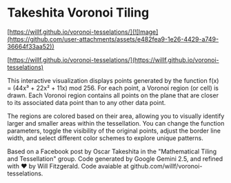 # Takeshita Voronoi Tiling

[https://willf.github.io/voronoi-tesselations/](![Image](https://github.com/user-attachments/assets/e482fea9-1e26-4429-a749-36664f33aa52))

[https://willf.github.io/voronoi-tesselations/](https://willf.github.io/voronoi-tesselations)

This interactive visualization displays points generated by the function f(x) = (44x³ + 22x² + 11x) mod 256. For each point, a Voronoi region (or cell) is drawn. Each Voronoi region contains all points on the plane that are closer to its associated data point than to any other data point.

The regions are colored based on their area, allowing you to visually identify larger and smaller areas within the tessellation. You can change the function parameters, toggle the visibility of the original points, adjust the border line width, and select different color schemes to explore unique patterns.

Based on a Facebook post by Oscar Takeshita in the "Mathematical Tiling and Tessellation" group. Code generated by Google Gemini 2.5, and refined with ❤️ by Will Fitzgerald. Code avaiable at github.com/willf/voronoi-tesselations.
